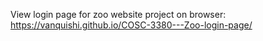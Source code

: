 View login page for zoo website project on browser: https://vanquishi.github.io/COSC-3380---Zoo-login-page/
